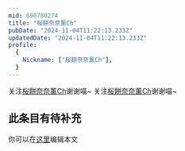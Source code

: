 ```yaml
---
mid: 690780274
title: "桜餅奈奈薰Ch"
pubDate: "2024-11-04T11:22:13.233Z"
updatedDate: "2024-11-04T11:22:13.233Z"
profile:
  {
    Nickname: ["桜餅奈奈薰Ch"],
  }
---
```


关注[桜餅奈奈薰Ch](https://space.bilibili.com/690780274)谢谢喵~ 关注[桜餅奈奈薰Ch](https://space.bilibili.com/690780274)谢谢喵~

## 此条目有待补充
你可以在[这里](https://github.com/Yuhanawa/VTuber.ICU/edit/master/src/content/v/桜餅奈奈薰Ch/index.md)编辑本文
